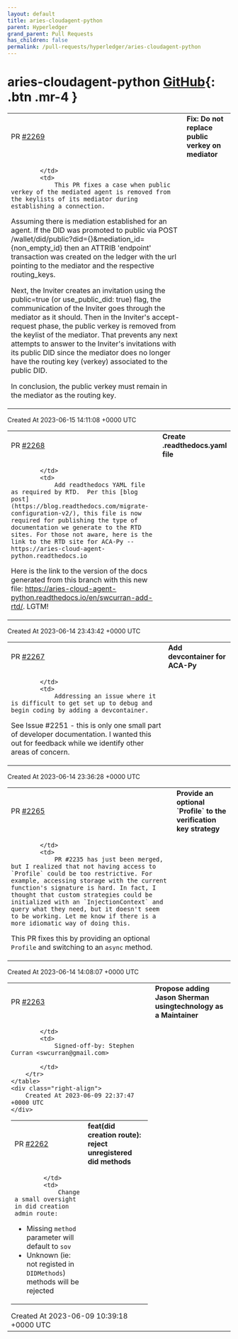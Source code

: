 ```yaml
---
layout: default
title: aries-cloudagent-python
parent: Hyperledger
grand_parent: Pull Requests
has_children: false
permalink: /pull-requests/hyperledger/aries-cloudagent-python
---
```


# aries-cloudagent-python <span class="fs-3 right-align">[GitHub](https://github.com/hyperledger/aries-cloudagent-python){: .btn .mr-4 }</span>


<div>
    <table>
        <tr>
            <td>
                PR <a href="https://github.com/hyperledger/aries-cloudagent-python/pull/2269" class=".btn">#2269</a>
            </td>
            <td>
                <b>
                    Fix: Do not replace public verkey on mediator
                </b>
            </td>
        </tr>
        <tr>
            <td>
                
            </td>
            <td>
                This PR fixes a case when public verkey of the mediated agent is removed from the keylists of its mediator during establishing a connection.

Assuming there is mediation established for an agent.
If the DID was promoted to public via POST /wallet/did/public?did={}&mediation_id={non_empty_id} then an ATTRIB 'endpoint' transaction was created on the ledger with the url pointing to the mediator and the respective routing_keys.

Next, the Inviter creates an invitation using the public=true (or use_public_did: true) flag, the communication of the Inviter goes through the mediator as it should. Then in the Inviter's accept-request phase, the public verkey is removed from the keylist of the mediator. 
That prevents any next attempts to answer to the Inviter's invitations with its public DID since the mediator does no longer have the routing key (verkey) associated to the public DID.

In conclusion, the public verkey must remain in the mediator as the routing key.
            </td>
        </tr>
    </table>
    <div class="right-align">
        Created At 2023-06-15 14:11:08 +0000 UTC
    </div>
</div>

<div>
    <table>
        <tr>
            <td>
                PR <a href="https://github.com/hyperledger/aries-cloudagent-python/pull/2268" class=".btn">#2268</a>
            </td>
            <td>
                <b>
                    Create .readthedocs.yaml file
                </b>
            </td>
        </tr>
        <tr>
            <td>
                
            </td>
            <td>
                Add readthedocs YAML file as required by RTD.  Per this [blog post](https://blog.readthedocs.com/migrate-configuration-v2/), this file is now required for publishing the type of documentation we generate to the RTD sites. For those not aware, here is the link to the RTD site for ACA-Py -- https://aries-cloud-agent-python.readthedocs.io

Here is the link to the version of the docs generated from this branch with this new file: https://aries-cloud-agent-python.readthedocs.io/en/swcurran-add-rtd/. LGTM!
            </td>
        </tr>
    </table>
    <div class="right-align">
        Created At 2023-06-14 23:43:42 +0000 UTC
    </div>
</div>

<div>
    <table>
        <tr>
            <td>
                PR <a href="https://github.com/hyperledger/aries-cloudagent-python/pull/2267" class=".btn">#2267</a>
            </td>
            <td>
                <b>
                    Add devcontainer for ACA-Py
                </b>
            </td>
        </tr>
        <tr>
            <td>
                
            </td>
            <td>
                Addressing an issue where it is difficult to get set up to debug and begin coding by adding a devcontainer.

See Issue #2251 - this is only one small part of developer documentation. I wanted this out for feedback while we identify other areas of concern.
            </td>
        </tr>
    </table>
    <div class="right-align">
        Created At 2023-06-14 23:36:28 +0000 UTC
    </div>
</div>

<div>
    <table>
        <tr>
            <td>
                PR <a href="https://github.com/hyperledger/aries-cloudagent-python/pull/2265" class=".btn">#2265</a>
            </td>
            <td>
                <b>
                    Provide an optional `Profile` to the verification key strategy
                </b>
            </td>
        </tr>
        <tr>
            <td>
                
            </td>
            <td>
                PR #2235 has just been merged, but I realized that not having access to `Profile` could be too restrictive. For example, accessing storage with the current function's signature is hard. In fact, I thought that custom strategies could be initialized with an `InjectionContext` and query what they need, but it doesn't seem to be working. Let me know if there is a more idiomatic way of doing this.

This PR fixes this by providing an optional `Profile` and switching to an `async` method.
            </td>
        </tr>
    </table>
    <div class="right-align">
        Created At 2023-06-14 14:08:07 +0000 UTC
    </div>
</div>

<div>
    <table>
        <tr>
            <td>
                PR <a href="https://github.com/hyperledger/aries-cloudagent-python/pull/2263" class=".btn">#2263</a>
            </td>
            <td>
                <b>
                    Propose adding Jason Sherman usingtechnology as a Maintainer
                </b>
            </td>
        </tr>
        <tr>
            <td>
                
            </td>
            <td>
                Signed-off-by: Stephen Curran <swcurran@gmail.com>

            </td>
        </tr>
    </table>
    <div class="right-align">
        Created At 2023-06-09 22:37:47 +0000 UTC
    </div>
</div>

<div>
    <table>
        <tr>
            <td>
                PR <a href="https://github.com/hyperledger/aries-cloudagent-python/pull/2262" class=".btn">#2262</a>
            </td>
            <td>
                <b>
                    feat(did creation route): reject unregistered did methods
                </b>
            </td>
        </tr>
        <tr>
            <td>
                
            </td>
            <td>
                Change a small oversight in did creation admin route:

* Missing `method` parameter will default to `sov`
* Unknown (ie: not registed in `DIDMethods`) methods will be rejected
            </td>
        </tr>
    </table>
    <div class="right-align">
        Created At 2023-06-09 10:39:18 +0000 UTC
    </div>
</div>

